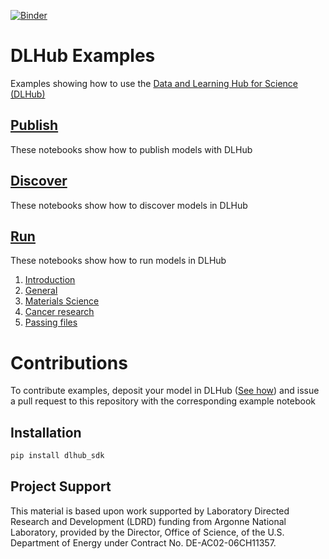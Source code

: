 [![Binder](https://mybinder.org/badge_logo.svg)](https://mybinder.org/v2/gh/DLHub-Argonne/dlhub_examples/master)


# DLHub Examples

Examples showing how to use the [Data and Learning Hub for Science (DLHub)](https://www.dlhub.org)

## [Publish](./publish)
These notebooks show how to publish models with DLHub

## [Discover](./discover)
These notebooks show how to discover models in DLHub

## [Run](./run)
These notebooks show how to run models in DLHub

1. [Introduction](./run/1-Introduction)
2. [General](./run/2-General)
3. [Materials Science](./run/3-Materials&#32;Science)
4. [Cancer research](./run/4-CANDLE/)
5. [Passing files](./run/5-Files/)

# Contributions
To contribute examples, deposit your model in DLHub ([See how](./publish)) and issue a pull request to this repository with the corresponding example notebook

## Installation
```bash
pip install dlhub_sdk
```

## Project Support
This material is based upon work supported by Laboratory Directed Research and Development (LDRD) funding from Argonne National Laboratory, provided by the Director, Office of Science, of the U.S. Department of Energy under Contract No. DE-AC02-06CH11357.



